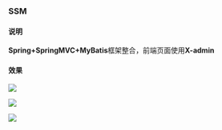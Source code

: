 ### SSM



#### 说明

**Spring+SpringMVC+MyBatis**框架整合，前端页面使用**X-admin**

#### 效果
![](https://raw.githubusercontent.com/onlywyj/SSM-Personnel/master/reademe_img/01.png)

![](https://raw.githubusercontent.com/onlywyj/SSM-Personnel/master/reademe_img/02.png)

![](https://raw.githubusercontent.com/onlywyj/SSM-Personnel/master/reademe_img/03.png)
